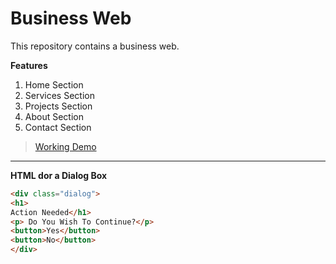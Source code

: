 # Business Web

This repository contains a business web.

**Features**

1. Home Section
2. Services Section
3. Projects Section
4. About Section
5. Contact Section
   
> [Working Demo]( https://sumitt33.github.io/showcase-project/)


---

**HTML dor a Dialog Box**
```html
<div class="dialog">
<h1>
Action Needed</h1>
<p> Do You Wish To Continue?</p>
<button>Yes</button>
<button>No</button>
</div>
```

